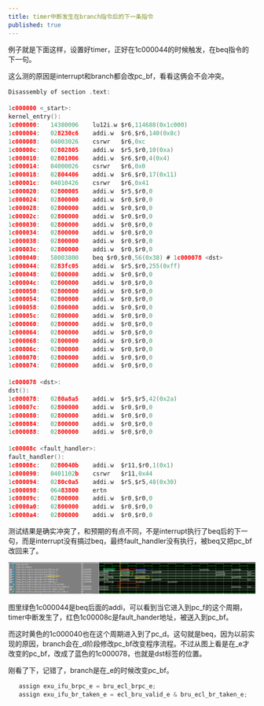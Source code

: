 ```yaml
---
title: timer中断发生在branch指令后的下一条指令 
published: true
---
```


例子就是下面这样，设置好timer，正好在1c000044的时候触发，在beq指令的下一句。

这么测的原因是interrupt和branch都会改pc_bf，看看这俩会不会冲突。


`````c
Disassembly of section .text:

1c000000 <_start>:
kernel_entry():
1c000000:	14380006 	lu12i.w	$r6,114688(0x1c000)
1c000004:	028230c6 	addi.w	$r6,$r6,140(0x8c)
1c000008:	04003026 	csrwr	$r6,0xc
1c00000c:	02802805 	addi.w	$r5,$r0,10(0xa)
1c000010:	02801006 	addi.w	$r6,$r0,4(0x4)
1c000014:	04000026 	csrwr	$r6,0x0
1c000018:	02804406 	addi.w	$r6,$r0,17(0x11)
1c00001c:	04010426 	csrwr	$r6,0x41
1c000020:	02800005 	addi.w	$r5,$r0,0
1c000024:	02800000 	addi.w	$r0,$r0,0
1c000028:	02800000 	addi.w	$r0,$r0,0
1c00002c:	02800000 	addi.w	$r0,$r0,0
1c000030:	02800000 	addi.w	$r0,$r0,0
1c000034:	02800000 	addi.w	$r0,$r0,0
1c000038:	02800000 	addi.w	$r0,$r0,0
1c00003c:	02800000 	addi.w	$r0,$r0,0
1c000040:	58003800 	beq	$r0,$r0,56(0x38) # 1c000078 <dst>
1c000044:	0283fc05 	addi.w	$r5,$r0,255(0xff)
1c000048:	02800000 	addi.w	$r0,$r0,0
1c00004c:	02800000 	addi.w	$r0,$r0,0
1c000050:	02800000 	addi.w	$r0,$r0,0
1c000054:	02800000 	addi.w	$r0,$r0,0
1c000058:	02800000 	addi.w	$r0,$r0,0
1c00005c:	02800000 	addi.w	$r0,$r0,0
1c000060:	02800000 	addi.w	$r0,$r0,0
1c000064:	02800000 	addi.w	$r0,$r0,0
1c000068:	02800000 	addi.w	$r0,$r0,0
1c00006c:	02800000 	addi.w	$r0,$r0,0
1c000070:	02800000 	addi.w	$r0,$r0,0
1c000074:	02800000 	addi.w	$r0,$r0,0

1c000078 <dst>:
dst():
1c000078:	0280a8a5 	addi.w	$r5,$r5,42(0x2a)
1c00007c:	02800000 	addi.w	$r0,$r0,0
1c000080:	02800000 	addi.w	$r0,$r0,0
1c000084:	02800000 	addi.w	$r0,$r0,0
1c000088:	02800000 	addi.w	$r0,$r0,0

1c00008c <fault_handler>:
fault_handler():
1c00008c:	0280040b 	addi.w	$r11,$r0,1(0x1)
1c000090:	0401102b 	csrwr	$r11,0x44
1c000094:	0280c0a5 	addi.w	$r5,$r5,48(0x30)
1c000098:	06483800 	ertn
1c00009c:	02800000 	addi.w	$r0,$r0,0
1c0000a0:	02800000 	addi.w	$r0,$r0,0
1c0000a4:	02800000 	addi.w	$r0,$r0,0
`````

测试结果是确实冲突了，和预期的有点不同，不是interrupt执行了beq后的下一句，而是interrupt没有搞过beq，最终fault_handler没有执行，被beq又把pc_bf改回来了。

![screenshot0](https://github.com/whensungoesdown/whensungoesdown.github.io/raw/main/_posts/2024-06-18-0.png)


图里绿色1c000044是beq后面的addi，可以看到当它进入到pc_f的这个周期，timer中断发生了，红色1c00008c是fault_hander地址，被送入到pc_bf。

而这时黄色的1c000040也在这个周期进入到了pc_d。这句就是beq，因为以前实现的原因，branch会在_d阶段修改pc_bf改变程序流程。不过从图上看是在_e才改变的pc_bf，改成了蓝色的1c000078，也就是dst标签的位置。

刚看了下，记错了，branch是在_e的时候改变pc_bf。

`````c
   assign exu_ifu_brpc_e = bru_ecl_brpc_e;
   assign exu_ifu_br_taken_e = ecl_bru_valid_e & bru_ecl_br_taken_e;
`````


